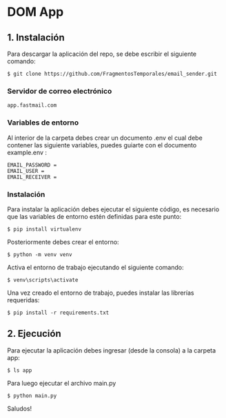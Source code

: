 # DOM App


## 1. Instalación

Para descargar la aplicación del repo, se debe escribir el siguiente comando:

```
$ git clone https://github.com/FragmentosTemporales/email_sender.git
```

### Servidor de correo electrónico

```
app.fastmail.com
```

### Variables de entorno

Al interior de la carpeta debes crear un documento .env el cual debe contener las siguiente variables, puedes guiarte con el documento example.env :

```
EMAIL_PASSWORD = 
EMAIL_USER = 
EMAIL_RECEIVER = 
```

### Instalación

Para instalar la aplicación debes ejecutar el siguiente código, es necesario que las variables de entorno estén definidas para este punto:

```
$ pip install virtualenv
```

Posteriormente debes crear el entorno:

```
$ python -m venv venv
```

Activa el entorno de trabajo ejecutando el siguiente comando:

```
$ venv\scripts\activate
```

Una vez creado el entorno de trabajo, puedes instalar las librerías requeridas:

```
$ pip install -r requirements.txt
```

## 2. Ejecución

Para ejecutar la aplicación debes ingresar (desde la consola) a la carpeta app:

```
$ ls app
```

Para luego ejecutar el archivo main.py

```
$ python main.py
```

Saludos!
